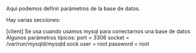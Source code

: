 Aqui podemos definir parámetros de la base de datos.

Hay varias secciones:

[client]
Se usa cuando usamos mysql para conectarnos una base de datos
Algunos parámetros típicos:
port            = 3306
socket          = /var/run/mysqld/mysqld.sock
user		= root
password        = root

